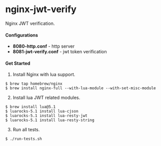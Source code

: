 # nginx-jwt-verify
Nginx JWT verification.

#### Configurations
- **8080-http.conf** - http server
- **8081-jwt-verify.conf** - jwt token verification

#### Get Started
1. Install Nginx with lua support.
```
$ brew tap homebrew/nginx
$ brew install nginx-full --with-lua-module --with-set-misc-module
```
2. Install lua JWT related modules.
```
$ brew install lua@5.1
$ luarocks-5.1 install lua-cjson
$ luarocks-5.1 install lua-resty-jwt
$ luarocks-5.1 install lua-resty-string
```
3. Run all tests.
```
$ ./run-tests.sh
```
